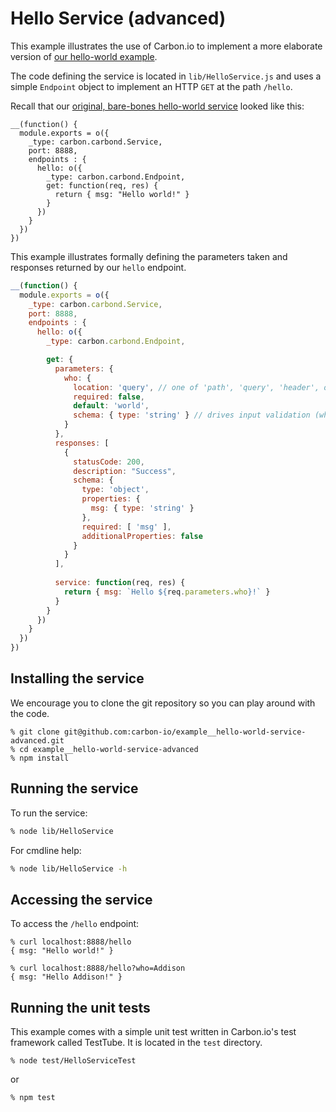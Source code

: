 # Hello Service (advanced)

This example illustrates the use of Carbon.io to implement
a more elaborate version of [our hello-world example](https://github.com/carbon-io/example__hello-world-service). 

The code defining the service is located in ```lib/HelloService.js```
and uses a simple ```Endpoint``` object to implement an HTTP ```GET```
at the path ```/hello```. 

Recall that our [original, bare-bones hello-world service](https://github.com/carbon-io/example__hello-world-service) looked like this:

```node
__(function() {
  module.exports = o({
    _type: carbon.carbond.Service,
    port: 8888,
    endpoints : {
      hello: o({
        _type: carbon.carbond.Endpoint,
        get: function(req, res) {
          return { msg: "Hello world!" }
        }
      })
    }
  })
})
```

This example illustrates formally defining the parameters taken and responses returned by our ```hello``` endpoint.  

```javascript
__(function() {
  module.exports = o({
    _type: carbon.carbond.Service,
    port: 8888,
    endpoints : {
      hello: o({
        _type: carbon.carbond.Endpoint,

        get: {
          parameters: { 
            who: {
              location: 'query', // one of 'path', 'query', 'header', or 'body'
              required: false,
              default: 'world',
              schema: { type: 'string' } // drives input validation (which can also help prevent injection attacks)
            }
          },
          responses: [
            {
              statusCode: 200,
              description: "Success",
              schema: {
                type: 'object',
                properties: {
                  msg: { type: 'string' }
                },
                required: [ 'msg' ],
                additionalProperties: false
              }
            }
          ],
          
          service: function(req, res) {
            return { msg: `Hello ${req.parameters.who}!` }
          }
        }
      })
    }
  })
})
```

## Installing the service

We encourage you to clone the git repository so you can play around
with the code. 

```
% git clone git@github.com:carbon-io/example__hello-world-service-advanced.git
% cd example__hello-world-service-advanced
% npm install
```

## Running the service

To run the service:

```sh
% node lib/HelloService
```

For cmdline help:

```sh
% node lib/HelloService -h
```

## Accessing the service

To access the ```/hello``` endpoint:

```
% curl localhost:8888/hello 
{ msg: "Hello world!" }

% curl localhost:8888/hello?who=Addison
{ msg: "Hello Addison!" }
```

## Running the unit tests

This example comes with a simple unit test written in Carbon.io's test framework called TestTube. It is located in the ```test``` directory. 

```
% node test/HelloServiceTest
```

or 

```
% npm test
```
